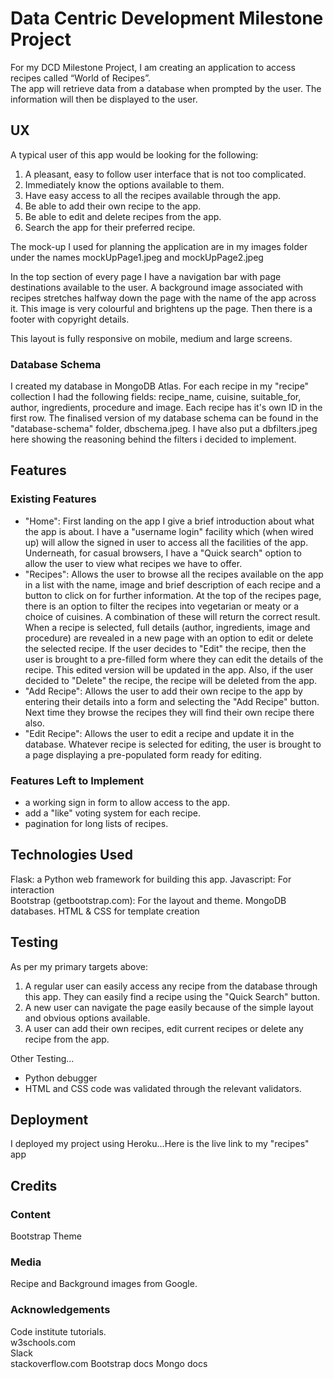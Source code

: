 # Data Centric Development Milestone Project
For my DCD Milestone Project, I am creating an application to access recipes called “World of Recipes”.  
The app will retrieve data from a database when prompted by the user. The information will then be displayed to the user.

## UX
A typical user of this app would be looking for the following: 

1. A pleasant, easy to follow user interface that is not too complicated.  
2. Immediately know the options available to them.  
3. Have easy access to all the recipes available through the app.
4. Be able to add their own recipe to the app.  
5. Be able to edit and delete recipes from the app.
5. Search the app for their preferred recipe.

The mock-up I used for planning the application are in my images folder under the names mockUpPage1.jpeg and mockUpPage2.jpeg

In the top section of every page I have a navigation bar with page destinations available to the user.  A background image associated with recipes stretches halfway down the page with the name of the app across it.  This image is very colourful and brightens up the page.  Then there is a footer with copyright details. 

This layout is fully responsive on mobile, medium and large screens.

### Database Schema
I created my database in MongoDB Atlas. For each recipe in my "recipe" collection I had the following fields: recipe_name, cuisine, suitable_for, author, ingredients, procedure and image. Each recipe has it's own ID in the first row. The finalised version of my database schema can be found in the "database-schema" folder, dbschema.jpeg. I have also put a dbfilters.jpeg here showing the reasoning behind the filters i decided to implement.

## Features
### Existing Features
- "Home": First landing on the app I give a brief introduction about what the app is about.  I have a "username login" facility which (when wired up) will allow the signed in user to access all the facilities of the app.  Underneath, for casual browsers, I have a "Quick search" option to allow the user to view what recipes we have to offer.
- "Recipes": Allows the user to browse all the recipes available on the app in a list with the name, image and brief description of each recipe and a button to click on for further information. At the top of the recipes page, there is an option to filter the recipes into vegetarian or meaty or a choice of cuisines.  A combination of these will return the correct result.  When a recipe is selected, full details (author, ingredients, image and procedure) are revealed in a new page with an option to edit or delete the selected recipe. If the user decides to "Edit" the recipe, then the user is brought to a pre-filled form where they can edit the details of the recipe. This edited version will be updated in the app. Also, if the user decided to "Delete" the recipe, the recipe will be deleted from the app.
- "Add Recipe": Allows the user to add their own recipe to the app by entering their details into a form and selecting the "Add Recipe" button. Next time they browse the recipes they will find their own recipe there also.
- "Edit Recipe": Allows the user to edit a recipe and update it in the database.  Whatever recipe is selected for editing, the user is brought to a page displaying a pre-populated form ready for editing.

### Features Left to Implement
- a working sign in form to allow access to the app.
- add a "like" voting system for each recipe.
- pagination for long lists of recipes.

## Technologies Used
Flask: a Python web framework for building this app.
Javascript: For interaction   
Bootstrap (getbootstrap.com): For the layout and theme.
MongoDB databases.
HTML & CSS for template creation

## Testing
As per my primary targets above:

1. A regular user can easily access any recipe from the database through this app. They can easily find a recipe using the "Quick Search" button.
2. A new user can navigate the page easily because of the simple layout and obvious options available.
3. A user can add their own recipes, edit current recipes or delete any recipe from the app.

Other Testing...

- Python debugger
- HTML and CSS code was validated through the relevant validators.

## Deployment
I deployed my project using Heroku...Here is the live link to my "recipes" app 
## Credits
### Content
Bootstrap Theme

### Media
Recipe and Background images from Google.

### Acknowledgements
Code institute tutorials.  
w3schools.com  
Slack  
stackoverflow.com
Bootstrap docs
Mongo docs